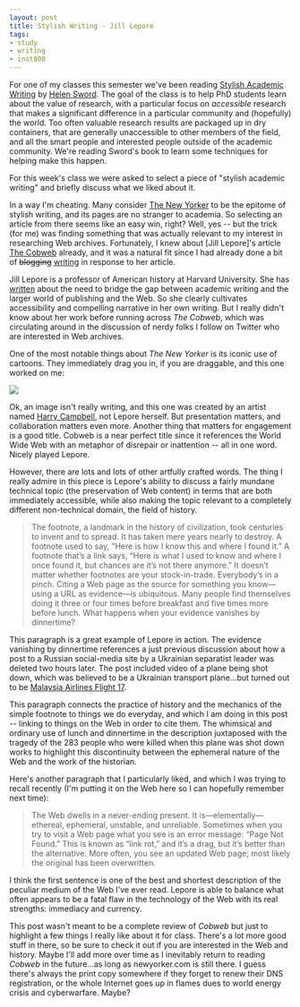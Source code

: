 ```yaml
---
layout: post
title: Stylish Writing - Jill Lepore
tags:
- study
- writing
- inst800
---
```


For one of my classes this semester we've been reading [Stylish Academic Writing] by [Helen Sword]. The goal of the class is to help PhD students learn about the value of research, with a particular focus on *accessible* research that makes a significant difference in a particular community and (hopefully) the world. Too often valuable research results are packaged up in dry containers, that are generally unaccessible to other members of the field, and all the smart people and interested people outside of the academic community. We're reading Sword's book to learn some techniques for helping make this happen.

For this week's class we were asked to select a piece of "stylish academic writing" and briefly discuss what we liked about it.

In a way I'm cheating. Many consider [The New Yorker] to be the epitome of stylish writing, and its pages are no stranger to academia. So selecting an article from there seems like an easy win, right? Well, yes -- but the trick (for me) was finding something that was actually relevant to my interest in researching Web archives. Fortunately, I knew about [Jill Lepore]'s article [The Cobweb] already, and it was a natural fit since I had already done a bit of <strike>blogging</strike> [writing](https://medium.com/on-archivy/library-of-alexandria-v2-0-697fc0f590f0) in response to her article.

Jill Lepore is a professor of American history at Harvard University. She has [written](http://chronicle.com/article/The-New-Economy-of-Letters/141291/) about the need to bridge the gap between academic writing and the larger world of publishing and the Web. So she clearly cultivates accessibility and compelling narrative in her own writing. But I really didn't know about her work before running across *The Cobweb*, which was circulating around in the discussion of nerdy folks I follow on Twitter who are interested in Web archives.

One of the most notable things about *The New Yorker* is its iconic use of cartoons. They immediately drag you in, if you are draggable, and this one worked on me:

<img class="img-responsive img-thumbnail" src="http://www.newyorker.com/wp-content/uploads/2015/01/150126_r26061-864.jpg">

Ok, an image isn't really writing, and this one was created by an artist named [Harry Campbell], not Lepore herself. But presentation matters, and collaboration matters even more. Another thing that matters for engagement is a good title. Cobweb is a near perfect title since it references the World Wide Web with an metaphor of disrepair or inattention -- all in one word. Nicely played Lepore.

However, there are lots and lots of other artfully crafted words. The thing I really admire in this piece is Lepore's ability to discuss a fairly mundane technical topic (the preservation of Web content) in terms that are both immediately accessible, while also making the topic relevant to a completely different non-technical domain, the field of history.

> The footnote, a landmark in the history of civilization, took centuries to invent and to spread. It has taken mere years nearly to destroy. A footnote used to say, “Here is how I know this and where I found it.” A footnote that’s a link says, “Here is what I used to know and where I once found it, but chances are it’s not there anymore.” It doesn’t matter whether footnotes are your stock-in-trade. Everybody’s in a pinch. Citing a Web page as the source for something you know—using a URL as evidence—is ubiquitous. Many people find themselves doing it three or four times before breakfast and five times more before lunch. What happens when your evidence vanishes by dinnertime?

This paragraph is a great example of Lepore in action. The evidence vanishing by dinnertime references a just previous discussion about how a post to a Russian social-media site by a Ukrainian separatist leader was deleted two hours later. The post included video of a plane being shot down, which was believed to be a Ukrainian transport plane...but turned out to be [Malaysia Airlines Flight 17]. 

This paragraph connects the practice of history and the mechanics of the simple footnote to things we do everyday, and which I am doing in this post -- linking to things on the Web in order to cite them. The whimsical and ordinary use of lunch and dinnertime in the description juxtaposed with the tragedy of the 283 people who were killed when this plane was shot down works to highlight this discontinuity between the ephemeral nature of the Web and the work of the historian.

Here's another paragraph that I particularly liked, and which I was trying to recall recently (I'm putting it on the Web here so I can hopefully remember next time):

> The Web dwells in a never-ending present. It is—elementally—ethereal, ephemeral, unstable, and unreliable. Sometimes when you try to visit a Web page what you see is an error message: “Page Not Found.” This is known as “link rot,” and it’s a drag, but it’s better than the alternative. More often, you see an updated Web page; most likely the original has been overwritten. 

I think the first sentence is one of the best and shortest description of the peculiar medium of the Web I've ever read. Lepore is able to balance what often appears to be a fatal flaw in the technology of the Web with its real strengths: immediacy and currency. 

This post wasn't meant to be a complete review of *Cobweb* but just to highlight a few things I really like about it for class. There's a lot more good stuff in there, so be sure to check it out if you are interested in the Web and history. Maybe I'll add more over time as I inevitably return to reading *Cobweb* in the future...as long as newyorker.com is still there. I guess there's always the print copy somewhere if they forget to renew their DNS registration, or the whole Internet goes up in flames dues to world energy crisis and cyberwarfare. Maybe?

[Stylish Academic Writing]: http://www.hup.harvard.edu/catalog.php?isbn=9780674064485
[Helen Sword]: http://www.helensword.com/
[The Cobweb]: http://www.newyorker.com/magazine/2015/01/26/cobweb
[Jill Lapore]: https://en.wikipedia.org/wiki/Jill_Lepore
[courted]: http://www.nytimes.com/2014/02/16/opinion/sunday/kristof-professors-we-need-you.html
[Harry Campbell]: http://drawger.com/hwc/?
[Malaysia Airlines Flight 17]: https://en.wikipedia.org/wiki/Malaysia_Airlines_Flight_17
[The New Yorker]: http://www.newyorker.com

